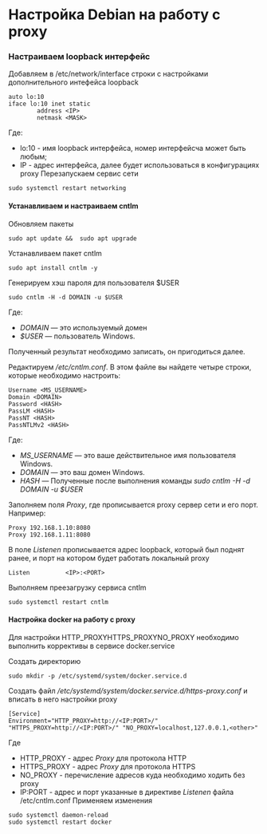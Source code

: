 
# Настройка Debian на работу с proxy

### Настраиваем loopback интерфейс
Добавляем в /etc/network/interface строки с настройками дополнительного интефейса loopback
```
auto lo:10
iface lo:10 inet static
        address <IP>
        netmask <MASK>
```
Где:  
- lo:10 - имя loopback интерфейса, номер интерфейсча может быть любым; 
- IP - адрес интерфейса, далее будет использоваться в конфигурациях proxy
Перезапускаем сервис сети
```
sudo systemctl restart networking
```

#### Устанавливаем и настраиваем cntlm
Обновляем пакеты
```
sudo apt update &&  sudo apt upgrade
```
Устанавливаем пакет cntlm
```
sudo apt install cntlm -y
```
Генерируем хэш пароля для пользователя $USER
```
sudo cntlm -H -d DOMAIN -u $USER
```
Где:
- *DOMAIN* — это используемый домен
- *$USER* — пользователь Windows.

Полученный результат необходимо записать, он пригодиться далее.

Редактируем */etc/cntlm.conf*. В этом файле вы найдете четыре строки, которые необходимо настроить:
```
Username <MS_USERNAME>
Domain <DOMAIN>
Password <HASH>
PassLM <HASH>
PassNT <HASH>
PassNTLMv2 <HASH>
```

Где:
- *MS_USERNAME* — это ваше действительное имя пользователя Windows.
- *DOMAIN* — это ваш домен Windows.
- *HASH* — Полученные после выполнения команды *sudo cntlm -H -d DOMAIN -u $USER*

Заполняем поля *Proxy*, где прописывается proxy сервер сети и его порт. Например:
```
Proxy 192.168.1.10:8080
Proxy 192.168.1.11:8080
```
В поле *Listenen* прописывается адрес loopback, который был поднят ранее, и порт на котором будет работать локальный proxy
```
Listen          <IP>:<PORT>
```
Выполняем преезагрузку сервиса cntlm
```
sudo systemctl restart cntlm
```

#### Настройка docker на работу с proxy
Для настройки HTTP_PROXYHTTPS_PROXYNO_PROXY необходимо выполнить коррективы в сервисе docker.service

Создать директорию
```
sudo mkdir -p /etc/systemd/system/docker.service.d
```
Создать файл */etc/systemd/system/docker.service.d/https-proxy.conf* и вписать в него настройки proxy
```
[Service]
Environment="HTTP_PROXY=http://<IP:PORT>/" "HTTPS_PROXY=http://<IP:PORT>/" "NO_PROXY=localhost,127.0.0.1,<other>"
```
Где
- HTTP_PROXY - адрес *Proxy* для протокола HTTP
- HTTPS_PROXY - адрес *Proxy* для протокола HTTPS 
- NO_PROXY - перечисление адресов куда необходимо ходить без proxy
- IP:PORT - адрес и порт указанные в директиве *Listenen* файла /etc/cntlm.conf
Применяем изменения
```
sudo systemctl daemon-reload
sudo systemctl restart docker
```



